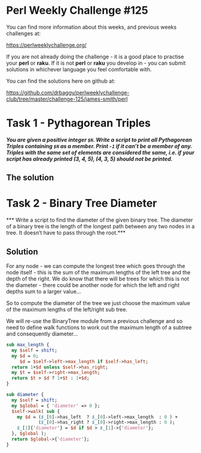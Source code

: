 # Perl Weekly Challenge #125

You can find more information about this weeks, and previous weeks challenges at:

  https://perlweeklychallenge.org/

If you are not already doing the challenge - it is a good place to practise your
**perl** or **raku**. If it is not **perl** or **raku** you develop in - you can
submit solutions in whichever language you feel comfortable with.

You can find the solutions here on github at:

https://github.com/drbaggy/perlweeklychallenge-club/tree/master/challenge-125/james-smith/perl

# Task 1 - Pythagorean Triples

***You are given a positive integer `$N`. Write a script to print all Pythagorean Triples containing `$N` as a member. Print `-1` if it can’t be a member of any. Triples with the same set of elements are considered the same, i.e. if your script has already printed (3, 4, 5), (4, 3, 5) should not be printed.***

## The solution

# Task 2 - Binary Tree Diameter

*** Write a script to find the diameter of the given binary tree. The diameter of a binary tree is the length of the longest path between any two nodes in a tree. It doesn’t have to pass through the root.***

## Solution

For any node - we can compute the longest tree which goes through the node itself - this is the sum of the maximum lengths of the left tree and the depth of the right. We do know that there will be trees for which this is not the diameter - there could be another node for which the left and right depths sum to a larger value...

So to compute the diameter of the tree we just choose the maximum value of the maximum lengths of the left/right sub tree.

We will re-use the BinaryTree module from a previous challenge and so need to define walk functions to work out the maximum length of a subtree and consequently diameter...

```perl
sub max_length {
  my $self = shift;
  my $d = 0;
     $d = $self->left->max_length if $self->has_left;
  return 1+$d unless $self->has_right;
  my $t = $self->right->max_length;
  return $t > $d ? 1+$t : 1+$d;
}

sub diameter {
  my $self = shift;
  my $global = { 'diameter' => 0 };
  $self->walk( sub {
    my $d = ($_[0]->has_left  ? $_[0]->left->max_length  : 0 ) +
            ($_[0]->has_right ? $_[0]->right->max_length : 0 );
    $_[1]{'diameter'} = $d if $d > $_[1]->{'diameter'};
  }, $global );
  return $global->{'diameter'};
}
```
